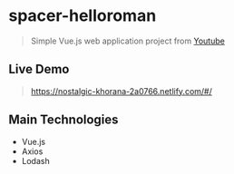 # spacer-helloroman

> Simple Vue.js web application project from [Youtube](https://www.youtube.com/playlist?list=PLKnxnWdLGM49Lf7V-nl5zKf-JNMlZpACA)

## Live Demo
> https://nostalgic-khorana-2a0766.netlify.com/#/


## Main Technologies
- Vue.js
- Axios
- Lodash
